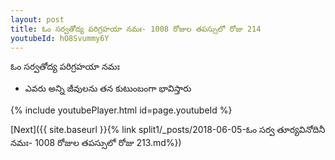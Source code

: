 ```yaml
---
layout: post
title: ఓం సర్వతోద్య పరిగ్రహయా నమః- 1008 రోజుల తపస్సులో రోజు 214
youtubeId: hO8Svummy6Y
---
```

 
 
 ఓం సర్వతోద్య పరిగ్రహయా నమః  
 
 -  ఎవరు అన్ని జీవులను తన కుటుంబంగా భావిస్తారు 
 
  
 
  
 
 
 
 
 
 


{% include youtubePlayer.html id=page.youtubeId %}
 
[Next]({{ site.baseurl }}{% link  split1/_posts/2018-06-05-ఓం సర్వ తూర్యవినోదినీ నమః- 1008 రోజుల తపస్సులో రోజు 213.md%})
 
